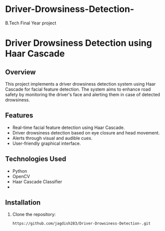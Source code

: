 # Driver-Drowsiness-Detection-
B.Tech Final Year project

# Driver Drowsiness Detection using Haar Cascade

## Overview

This project implements a driver drowsiness detection system using Haar Cascade for facial feature detection. The system aims to enhance road safety by monitoring the driver's face and alerting them in case of detected drowsiness.

## Features

- Real-time facial feature detection using Haar Cascade.
- Driver drowsiness detection based on eye closure and head movement.
- Alerts through visual and audible cues.
- User-friendly graphical interface.

## Technologies Used

- Python
- OpenCV
- Haar Cascade Classifier
- 

## Installation

1. Clone the repository:

   ```bash
   https://github.com/jagdish283/Driver-Drowsiness-Detection-.git
